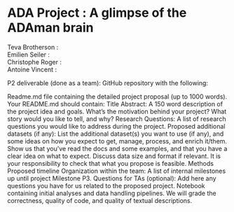 # ADA Project : A glimpse of the ADAman brain

Teva Brotherson : <br/>
Emilien Seiler : <br/>
Christophe Roger : <br/>
Antoine Vincent  : <br/>



P2 deliverable (done as a team): GitHub repository with the following:

Readme.md file containing the detailed project proposal (up to 1000 words). Your README.md should contain:
    Title
    Abstract: A 150 word description of the project idea and goals. What’s the motivation behind your project? What story would you like to tell, and why?
    Research Questions: A list of research questions you would like to address during the project.
    Proposed additional datasets (if any): List the additional dataset(s) you want to use (if any), and some ideas on how you expect to get, manage, process, and enrich it/them. Show us that you’ve read the docs and some examples, and that you have a clear idea on what to expect. Discuss data size and format if relevant. It is your responsibility to check that what you propose is feasible.
    Methods
    Proposed timeline
    Organization within the team: A list of internal milestones up until project Milestone P3.
    Questions for TAs (optional): Add here any questions you have for us related to the proposed project.
Notebook containing initial analyses and data handling pipelines. We will grade the correctness, quality of code, and quality of textual descriptions.

